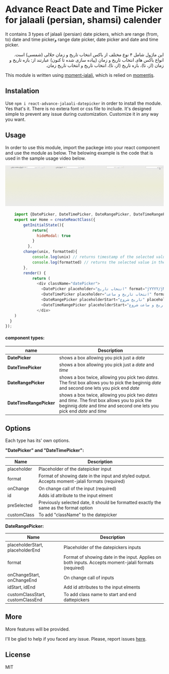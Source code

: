 # Advance React Date and Time Picker for jalaali (persian, shamsi) calender

It contains 3 types of jalaali (persian) date pickers, which are range (from, to) date and time pickerو range date picker, date picker and date and time picker.

<p dir="rtl">
این ماژول شامل ۴ نوع مختلف از باکس انتخاب تاریخ و زمان جلالی (شمسی) است. انواع باکس های انتخاب تاریخ و زمان (پیاده سازی شده تا کنون) عبارتند از: بازه تاریخ و زمان (از، تا)، بازه تاریخ (از، تا)، انتخاب تاریخ و انتخاب تاریخ زمان.</p>

This module is written using  [moment-jalali](https://github.com/jalaali/moment-jalaali), which is relied on [momentjs](http://momentjs.com/).

## Instalation

Use `npm i react-advance-jalaali-datepicker` in order to install the module. Yes that's it. There is no extera font or css file to include. It's designed simple to prevent any issue during customization. Customize it in any way you want.

## Usage
In order to use this module, import the packege into your react component and use the module as below. The belowing example is the code  that is used in the sample usage video below.

![demo of react advance jalaali (persian) datepicker](https://raw.githubusercontent.com/A-Kasaaian/react-advance-jalaali-datepicker/master//demo.gif)

```javascript
	import {DatePicker, DateTimePicker, DateRangePicker, DateTimeRangePicker} from "react-advance-jalaali-datepicker";
    export var Home = createReactClass({
 		getInitialState(){
    		return{
    		  hideModal: true
		    }
		  },
		change(unix, formatted){
		    console.log(unix) // returns timestamp of the selected value, for example.
            console.log(formatted) // returns the selected value in the format you've entered, forexample, "تاریخ: 1396/02/24 ساعت: 18:30".
		},
		render() {
		    return (
		      <div className="datePicker">
		        <DatePicker placeholder="انتخاب تاریخ" format="jYYYY/jMM/jDD" onChange={this.change} id="datePicker" preSelected="1396/05/15" />
		        <DateTimePicker placeholder="انتخاب تاریخ و ساعت" format="تاریخ: jYYYY/jMM/jDD ساعت: HH:mm" id="dateTimePicker" onChange={this.changeTimeDate} preSelected="تاریخ: 1396/02/24 ساعت: 18:30" />
		        <DateRangePicker placeholderStart="تاریخ شروع" placeholderEnd="تاریخ پایان" format="jYYYY/jMM/jDD" onChangeStart={this.change} onChangeEnd={this.changeTimeDate} idStart="rangePickerStart" idEnd="rangePickerEnd" />
		        <DateTimeRangePicker placeholderStart="تاریخ و ساعت شروع" placeholderEnd="تاریخ و ساعت پایان" format="تاریخ: jYYYY/jMM/jDD ساعت: HH:mm" onChangeStart={this.change} onChangeEnd={this.changeTimeDate} idStart="rangePickerStart" idEnd="rangePickerEnd" />
		      </div>
    )
  }
});
```
#### component types:

| name | Description |
| ---- | ----------- |
| **DatePicker** | shows a box allowing you pick just a _date_ |
| **DateTimePicker** | shows a box allowing you pick just a _date_ and _time_ |
| **DateRangePicker** | shows a box twice, allowing you pick two _dates_. The first box allows you to pick the beginnig _date_ and second one lets you pick end _date_ |
| **DateTimeRangePicker** | shows a box twice, allowing you pick two _dates_ and _time_. The first box allows you to pick the beginnig _date_ and _time_ and second one lets you pick end _date_ and _time_ |


## Options

Each type has its' own options.

**"DatePicker" and "DateTimePicker":**

| Name          | Description  |
| ------------- |-------------|
| placeholder   | Placeholder of the datepicker input |
| format      | Format of showing date in the input and styled output. Accepts moment-jalali formats (required) |
| onChange | On change call of the input (required) |
| id | Adds id attribute to the input elment |
| preSelected | Previously selected date, it should be formatted exactly the same as the format option | 
| customClass | To add "className" to the datepicker | 

**DateRangePicker:**

| Name          | Description  |
| ------------- |-------------|
| placeholderStart, placeholderEnd   | Placeholder of the datepickers inputs |
| format      | Format of showing date in the input. Applies on both inputs. Accepts moment-jalali formats (required) |
| onChangeStart, onChangeEnd | On change call of inputs |
| idStart, idEnd | Add id attributes to the input elments |
| customClassStart, customClassEnd | To add class name to start and end dattepickers | 

## More

More features will be provided.

I'll be glad to help if you faced any issue. Please, report issues [here](https://github.com/A-Kasaaian/react-advance-jalaali-datepicker/issues/new).

## License

MIT
